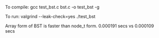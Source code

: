 To compile:
  gcc test_bst.c bst.c -o test_bst -g

To run:
  valgrind --leak-check=yes ./test_bst

Array form of BST is faster than node_t form.
0.000191 secs vs 0.000109 secs
